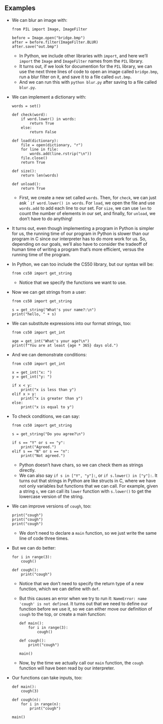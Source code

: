 
Examples
--------

*   We can blur an image with:
    
        from PIL import Image, ImageFilter
        
        before = Image.open("bridge.bmp")
        after = before.filter(ImageFilter.BLUR)
        after.save("out.bmp")
        
    
    *   In Python, we include other libraries with `import`, and here we’ll `import` the `Image` and `ImageFilter` names from the `PIL` library.
    *   It turns out, if we look for documention for the `PIL` library, we can use the next three lines of code to open an image called `bridge.bmp`, run a blur filter on it, and save it to a file called `out.bmp`.
    *   And we can run this with `python blur.py` after saving to a file called `blur.py`.
*   We can implement a dictionary with:
    
        words = set()
        
        def check(word):
            if word.lower() in words:
                return True
            else:
                return False
        
        def load(dictionary):
            file = open(dictionary, "r")
            for line in file:
                words.add(line.rstrip("\n"))
            file.close()
            return True
        
        def size():
            return len(words)
        
        def unload():
            return True
        
    
    *   First, we create a new set called `words`. Then, for `check`, we can just ask \` `if word.lower() in words`. For `load`, we open the file and use `words.add` to add each line to our set. For `size`, we can use `len` to count the number of elements in our set, and finally, for `unload`, we don’t have to do anything!
*   It turns out, even though implementing a program in Python is simpler for us, the running time of our program in Python is slower than our program in C since our interpreter has to do more work for us. So, depending on our goals, we’ll also have to consider the tradeoff of human time of writing a program that’s more efficient, versus the running time of the program.
*   In Python, we can too include the CS50 library, but our syntax will be:
    
        from cs50 import get_string
        
    
    *   Notice that we specify the functions we want to use.
*   Now we can get strings from a user:
    
        from cs50 import get_string
        
        s = get_string("What's your name?:\n")
        print("hello, " + s)
        
    
*   We can substitute expressions into our format strings, too:
    
        from cs50 import get_int
        
        age = get_int("What's your age?\n")
        print(f"You are at least {age * 365} days old.")
        
    
*   And we can demonstrate conditions:
    
        from cs50 import get_int
        
        x = get_int("x: ")
        y = get_int("y: ")
        
        if x < y:
            print("x is less than y")
        elif x > y:
            print("x is greater than y")
        else:
            print("x is equal to y")
        
    
*   To check conditions, we can say:
    
        from cs50 import get_string
        
        s = get_string("Do you agree?\n")
        
        if s == "Y" or s == "y":
            print("Agreed.")
        elif s == "N" or s == "n":
            print("Not agreed.")
        
    
    *   Python doesn’t have chars, so we can check them as strings directly.
    *   We can also say `if s in ["Y", "y"]:`, or `if s.lower() in ["y"]:`. It turns out that strings in Python are like structs in C, where we have not only variables but functions that we can call. For example, given a string `s`, we can call its `lower` function with `s.lower()` to get the lowercase version of the string.
*   We can improve versions of `cough`, too:
    
        print("cough")
        print("cough")
        print("cough")
        
    
    *   We don’t need to declare a `main` function, so we just write the same line of code three times.
*   But we can do better:
    
        for i in range(3):
            cough()
        
        def cough():
            print("cough")
        
    
    *   Notice that we don’t need to specify the return type of a new function, which we can define with `def`.
    *   But this causes an error when we try to run it: `NameError: name 'cough' is not defined`. It turns out that we need to define our function before we use it, so we can either move our definition of `cough` to the top, or create a main function:
        
            def main():
                for i in range(3):
                    cough()
            
            def cough():
                print("cough")
            
            main()
            
        
    *   Now, by the time we actually call our `main` function, the `cough` function will have been read by our interpreter.
*   Our functions can take inputs, too:
    
        def main():
            cough(3)
        
        def cough(n):
            for i in range(n):
                print("cough")
        
        main()
        
    